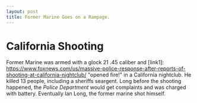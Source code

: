 ```yaml
---
layout: post
title: Former Marine Goes on a Rampage.
--- 
```


# California Shooting 
Former Marine was armed with a glock 21 .45 caliber and [link1]: https://www.foxnews.com/us/massive-police-response-after-reports-of-shooting-at-california-nightclub/ "opened fire!" in a California nightclub. He killed 13 people, including a sheriffs seargent. Long before the shooting happened, the _Police Department_ would get complaints and was charged with battery. Eventually Ian Long, the former marine shot himself.

